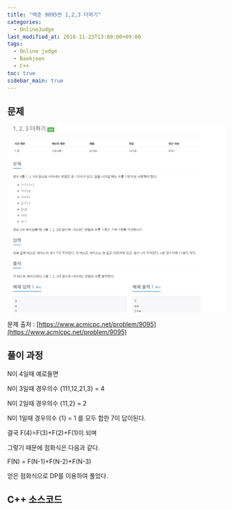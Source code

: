 ```yaml
---
title: "백준 9095번 1,2,3 더하기"
categories: 
  - OnlineJudge
last_modified_at: 2018-11-23T13:00:00+09:00
tags: 
  - Online judge
  - Baekjoon
  - C++
toc: true
sidebar_main: true
---
```


## 문제

![9095](https://github.com/lesslate/lesslate.github.io/blob/master/assets/img/OnlineJudge/9095.png?raw=true)

문제 출처 : [https://www.acmicpc.net/problem/9095](https://www.acmicpc.net/problem/9095)


## 풀이 과정

N이 4일때 예로들면

N이 3일때 경우의수 {111,12,21,3} = 4

N이 2일때 경우의수 {11,2} = 2

N이 1일때 경우의수 {1} = 1 
를 모두 합한 7이 답이된다.

결국 F(4)=F(3)+F(2)+F(1)이 되며

그렇기 때문에 점화식은 다음과 같다.

F(N) = F(N-1)+F(N-2)+F(N-3)

얻은 점화식으로 DP를 이용하여 풀었다.


## C++ 소스코드

<script src="https://gist.github.com/lesslate/9c50123bb6518abd49eccc9b542b6fa2.js"></script>